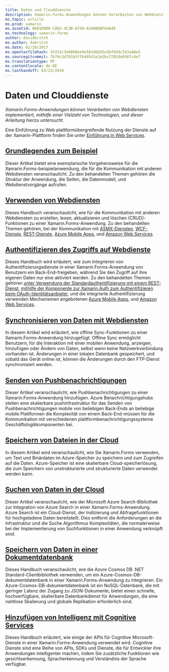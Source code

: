 ```yaml
---
title: Daten und Clouddienste
description: Xamarin.Forms-Anwendungen können Verarbeiten von Webdiensten implementiert, mithilfe einer Vielzahl von Technologien, und dieser Anleitung hierzu untersucht.
ms.topic: article
ms.prod: xamarin
ms.assetid: 0601D9D0-C8D2-4C3B-A749-A340BDBF64A4ß
ms.technology: xamarin-forms
author: davidbritch
ms.author: dabritch
ms.date: 02/28/2017
ms.openlocfilehash: 54313c3e8808ee9e563d6b55e3bf034c543a48e5
ms.sourcegitcommit: 7b76c3d761b3ffb49541e2e2bcf292de6587c4e7
ms.translationtype: MT
ms.contentlocale: de-DE
ms.lasthandoff: 03/23/2018
---
```

# <a name="data--cloud-services"></a>Daten und Clouddienste

_Xamarin.Forms-Anwendungen können Verarbeiten von Webdiensten implementiert, mithilfe einer Vielzahl von Technologien, und dieser Anleitung hierzu untersucht._

Eine Einführung zu Web plattformübergreifende Nutzung der Dienste auf der Xamarin-Plattform finden Sie unter [Einführung in Web Services](~/cross-platform/data-cloud/web-services/index.md).

## <a name="understanding-the-samplexamarin-formsdata-cloudwalkthroughmd"></a>[Grundlegendes zum Beispiel](~/xamarin-forms/data-cloud/walkthrough.md)

Dieser Artikel bietet eine exemplarische Vorgehensweise für die Xamarin.Forms-beispielanwendung, die für die Kommunikation mit anderen Webdiensten veranschaulicht. Zu den behandelten Themen gehören die Struktur der Anwendung, die Seiten, die Datenmodell, und Webdienstvorgänge aufrufen.

## <a name="consuming-web-servicesxamarin-formsdata-cloudconsumingindexmd"></a>[Verwenden von Webdiensten](~/xamarin-forms/data-cloud/consuming/index.md)

Dieses Handbuch veranschaulicht, wie für die Kommunikation mit anderen Webdiensten zu erstellen, lesen, aktualisieren und löschen (CRUD)-Funktionen zu einer Xamarin.Forms-Anwendung. Zu den behandelten Themen gehören, bei der Kommunikation mit [ASMX-Diensten](consuming/asmx.md), [WCF-Dienste](consuming/wcf.md), [REST-Dienste](consuming/rest.md), [Azure Mobile Apps](consuming/azure.md), und [ Amazon Web Services](consuming/aws.md).

## <a name="authenticating-access-to-web-servicesxamarin-formsdata-cloudauthenticationindexmd"></a>[Authentifizieren des Zugriffs auf Webdienste](~/xamarin-forms/data-cloud/authentication/index.md)

Dieses Handbuch wird erläutert, wie zum Integrieren von Authentifizierungsdienste in einer Xamarin.Forms-Anwendung von Benutzern ein Back-End-freigeben, während Sie den Zugriff auf ihre eigenen Daten nur eine aktiviert werden. Zu den behandelten Themen gehören [unter Verwendung der Standardauthentifizierung mit einem REST-Dienst](authentication/rest.md), [mithilfe der Komponente zur Xamarin.Auth zum Authentifizieren beim OAuth-Identitätsanbieter](authentication/oauth.md), und die integrierte Authentifizierung verwenden Mechanismen angebotenen [Azure Mobile Apps](authentication/azure.md), und [Amazon Web Services](authentication/aws.md).

## <a name="synchronizing-data-with-web-servicessyncindexmd"></a>[Synchronisieren von Daten mit Webdiensten](sync/index.md)

In diesem Artikel wird erläutert, wie offline Sync-Funktionen zu einer Xamarin.Forms-Anwendung hinzugefügt. Offline Sync ermöglicht Benutzern, für die Interaktion mit einer mobilen Anwendung, anzeigen, hinzufügen oder Ändern von Daten, selbst wenn keine Netzwerkverbindung vorhanden ist. Änderungen in einer lokalen Datenbank gespeichert, und sobald das Gerät online ist, können die Änderungen durch den FTP-Dienst synchronisiert werden.

## <a name="sending-push-notificationspush-notificationsindexmd"></a>[Senden von Pushbenachrichtigungen](push-notifications/index.md)

Dieser Artikel veranschaulicht, wie Pushbenachrichtigungen zu einer Xamarin.Forms-Anwendung hinzufügen. Azure Benachrichtigungshubs stellen eine skalierbare pushinfrastruktur für das Senden von Pushbenachrichtigungen mobile von beliebigen Back-Ends an beliebige mobile Plattformen die Komplexität von einem Back-End-müssen für die Kommunikation mit verschiedenen plattformbenachrichtigungssysteme Geschäftslogikkomponenten bei.

## <a name="storing-files-in-the-cloudstorageindexmd"></a>[Speichern von Dateien in der Cloud](storage/index.md)

In diesem Artikel wird veranschaulicht, wie Sie Xamarin.Forms verwenden, um Text und Binärdaten im Azure-Speicher zu speichern und zum Zugreifen auf die Daten. Azure-Speicher ist eine skalierbare Cloud-speicherlösung, die zum Speichern von unstrukturierte und strukturierte Daten verwendet werden kann.

## <a name="searching-data-in-the-cloudsearchindexmd"></a>[Suchen von Daten in der Cloud](search/index.md)

Dieser Artikel veranschaulicht, wie der Microsoft Azure Search-Bibliothek zur Integration von Azure Search in einer Xamarin.Forms-Anwendung. Azure Search ist ein Cloud-Dienst, der Indizierung und Abfragefunktionen für hochgeladene Daten bereitstellt. Dies entfernt die Anforderungen an die Infrastruktur und die Suche Algorithmus Komplexitäten, die normalerweise bei der Implementierung von Suchfunktionen in einer Anwendung verknüpft sind.

## <a name="storing-data-in-a-document-databasecosmosdbindexmd"></a>[Speichern von Daten in einer Dokumentdatenbank](cosmosdb/index.md)

Dieses Handbuch veranschaulicht, wie die Azure Cosmos DB .NET Standard-Clientbibliothek verwenden, um ein Azure-Cosmos-DB-dokumentdatenbank in einer Xamarin.Forms-Anwendung zu integrieren. Ein Azure-Cosmos-DB-dokumentdatenbank ist ein NoSQL-Datenbank, die mit geringer Latenz der Zugang zu JSON-Dokumente, bietet einen schnelle, hochverfügbare, skalierbare Datenbankdienst für Anwendungen, die eine nahtlose Skalierung und globale Replikation erforderlich sind.

## <a name="adding-intelligence-with-cognitive-servicescognitive-servicesindexmd"></a>[Hinzufügen von Intelligenz mit Cognitive Services](cognitive-services/index.md)

Dieses Handbuch erläutert, wie einige der APIs für Cognitive Microsoft-Dienste in einer Xamarin.Forms-Anwendung verwendet wird. Cognitive Dienste sind eine Reihe von APIs, SDKs und Dienste, die für Entwickler ihre Anwendungen intelligenter machen, indem Sie zusätzliche Funktionen wie gesichtserkennung, Spracherkennung und Verständnis der Sprache verfügbar.
